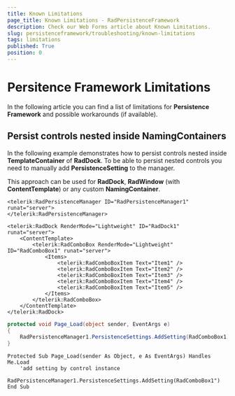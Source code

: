 ```yaml
---
title: Known Limitations
page_title: Known Limitations - RadPersistenceFramework
description: Check our Web Forms article about Known Limitations.
slug: persistenceframework/troubleshooting/known-limitations
tags: limitations
published: True
position: 0
---
```


# Persitence Framework Limitations

In the following article you can find a list of limitations for **Persistence Framework** and possible workarounds (if available).

## Persist controls nested inside NamingContainers

In the following example demonstrates how to persist controls nested inside **TemplateContainer** of **RadDock**. To be able to persist nested controls you need to manually add **PersistenceSetting** to the manager.

This approach can be used for **RadDock**, **RadWindow** (with **ContentTemplate**) or any custom **NamingContainer**.

````ASP.NET
<telerik:RadPersistenceManager ID="RadPersistenceManager1" runat="server">
</telerik:RadPersistenceManager>

<telerik:RadDock RenderMode="Lightweight" ID="RadDock1" runat="server">
	<ContentTemplate>
		<telerik:RadComboBox RenderMode="Lightweight" ID="RadComboBox1" runat="server">
			<Items>
				<telerik:RadComboBoxItem Text="Item1" />
				<telerik:RadComboBoxItem Text="Item2" />
				<telerik:RadComboBoxItem Text="Item3" />
				<telerik:RadComboBoxItem Text="Item4" />
				<telerik:RadComboBoxItem Text="Item5" />
			</Items>
		</telerik:RadComboBox>
	</ContentTemplate>
</telerik:RadDock>
````
````C#
protected void Page_Load(object sender, EventArgs e)
{
	RadPersistenceManager1.PersistenceSettings.AddSetting(RadComboBox1);//add setting by control instance
}
````
````VB
Protected Sub Page_Load(sender As Object, e As EventArgs) Handles Me.Load
	'add setting by control instance
	RadPersistenceManager1.PersistenceSettings.AddSetting(RadComboBox1")
End Sub
````


 
